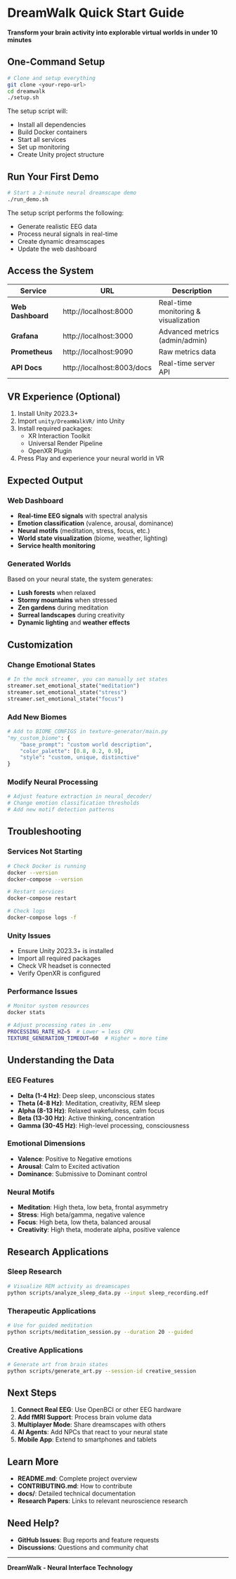# DreamWalk Quick Start Guide

**Transform your brain activity into explorable virtual worlds in under 10 minutes**

## One-Command Setup

```bash
# Clone and setup everything
git clone <your-repo-url>
cd dreamwalk
./setup.sh
```

The setup script will:
- Install all dependencies
- Build Docker containers
- Start all services
- Set up monitoring
- Create Unity project structure

## Run Your First Demo

```bash
# Start a 2-minute neural dreamscape demo
./run_demo.sh
```

The setup script performs the following:
- Generate realistic EEG data
- Process neural signals in real-time
- Create dynamic dreamscapes
- Update the web dashboard

## Access the System

| Service | URL | Description |
|---------|-----|-------------|
| **Web Dashboard** | http://localhost:8000 | Real-time monitoring & visualization |
| **Grafana** | http://localhost:3000 | Advanced metrics (admin/admin) |
| **Prometheus** | http://localhost:9090 | Raw metrics data |
| **API Docs** | http://localhost:8003/docs | Real-time server API |

## VR Experience (Optional)

1. Install Unity 2023.3+
2. Import `unity/DreamWalkVR/` into Unity
3. Install required packages:
   - XR Interaction Toolkit
   - Universal Render Pipeline
   - OpenXR Plugin
4. Press Play and experience your neural world in VR

## Expected Output

### Web Dashboard
- **Real-time EEG signals** with spectral analysis
- **Emotion classification** (valence, arousal, dominance)
- **Neural motifs** (meditation, stress, focus, etc.)
- **World state visualization** (biome, weather, lighting)
- **Service health monitoring**

### Generated Worlds
Based on your neural state, the system generates:
- **Lush forests** when relaxed
- **Stormy mountains** when stressed  
- **Zen gardens** during meditation
- **Surreal landscapes** during creativity
- **Dynamic lighting** and **weather effects**

## Customization

### Change Emotional States
```python
# In the mock streamer, you can manually set states
streamer.set_emotional_state("meditation")
streamer.set_emotional_state("stress")
streamer.set_emotional_state("focus")
```

### Add New Biomes
```python
# Add to BIOME_CONFIGS in texture-generator/main.py
"my_custom_biome": {
    "base_prompt": "custom world description",
    "color_palette": [0.8, 0.2, 0.9],
    "style": "custom, unique, distinctive"
}
```

### Modify Neural Processing
```python
# Adjust feature extraction in neural_decoder/
# Change emotion classification thresholds
# Add new motif detection patterns
```

## Troubleshooting

### Services Not Starting
```bash
# Check Docker is running
docker --version
docker-compose --version

# Restart services
docker-compose restart

# Check logs
docker-compose logs -f
```

### Unity Issues
- Ensure Unity 2023.3+ is installed
- Import all required packages
- Check VR headset is connected
- Verify OpenXR is configured

### Performance Issues
```bash
# Monitor system resources
docker stats

# Adjust processing rates in .env
PROCESSING_RATE_HZ=5  # Lower = less CPU
TEXTURE_GENERATION_TIMEOUT=60  # Higher = more time
```

## Understanding the Data

### EEG Features
- **Delta (1-4 Hz)**: Deep sleep, unconscious states
- **Theta (4-8 Hz)**: Meditation, creativity, REM sleep
- **Alpha (8-13 Hz)**: Relaxed wakefulness, calm focus
- **Beta (13-30 Hz)**: Active thinking, concentration
- **Gamma (30-45 Hz)**: High-level processing, consciousness

### Emotional Dimensions
- **Valence**: Positive to Negative emotions
- **Arousal**: Calm to Excited activation
- **Dominance**: Submissive to Dominant control

### Neural Motifs
- **Meditation**: High theta, low beta, frontal asymmetry
- **Stress**: High beta/gamma, negative valence
- **Focus**: High beta, low theta, balanced arousal
- **Creativity**: High theta, moderate alpha, positive valence

## Research Applications

### Sleep Research
```bash
# Visualize REM activity as dreamscapes
python scripts/analyze_sleep_data.py --input sleep_recording.edf
```

### Therapeutic Applications
```bash
# Use for guided meditation
python scripts/meditation_session.py --duration 20 --guided
```

### Creative Applications
```bash
# Generate art from brain states
python scripts/generate_art.py --session-id creative_session
```

## Next Steps

1. **Connect Real EEG**: Use OpenBCI or other EEG hardware
2. **Add fMRI Support**: Process brain volume data
3. **Multiplayer Mode**: Share dreamscapes with others
4. **AI Agents**: Add NPCs that react to your neural state
5. **Mobile App**: Extend to smartphones and tablets

## Learn More

- **README.md**: Complete project overview
- **CONTRIBUTING.md**: How to contribute
- **docs/**: Detailed technical documentation
- **Research Papers**: Links to relevant neuroscience research

## Need Help?

- **GitHub Issues**: Bug reports and feature requests
- **Discussions**: Questions and community chat

---

**DreamWalk - Neural Interface Technology**

